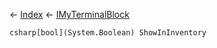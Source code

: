 ← [Index](Api-Index) ← [IMyTerminalBlock](Sandbox.ModAPI.Ingame.IMyTerminalBlock)

```csharp[bool](System.Boolean) ShowInInventory```